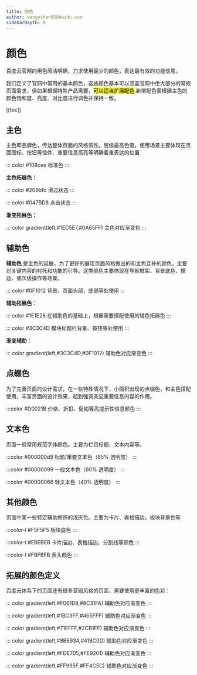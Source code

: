```yaml
---
title: 颜色
author: wangyihan05@baidu.com
sidebarDepth: 0
---
```


# 颜色
百度云官网的用色简洁明确，力求使用最少的颜色，表达最有效的功能信息。

我们定义了官网中常用的基本颜色，这些颜色基本可以涵盖官网中绝大部分的常规页面需求，但如果根据特殊产品需要，<mark>可以适当扩展配色</mark>,新增配色需根据主色的颜色饱和度、亮度、对比度进行调色并保持一致。


[[toc]]

## 主色

主色即品牌色，传达整体页面的风格调性。层级最高色值，使用场景主要体现在页面图标、按钮等控件、重要信息高亮等明确着重表达的位置

::: color #108cee
标准色
:::

**主色拓展色：**
<div class="wrp">
::: color #209bfd
滑过状态
:::

::: color #047BD8
点击状态
:::
</div>

**渐变拓展色：**

<div class="wrp" id="gra-0">

::: color gradient(left,#1EC5E7,#0A65FF)
主色对应渐变色
:::

</div>

## 辅助色

**辅助色** 是主色的延展，为了更好的展现页面风格做出的和主色互补的颜色。主要对关键内容的衬托和功能的引导。这类颜色主要体现在导航框架、背景底色、描边、或次级操作等场景。


::: color #0F1012
背景、页面头部、底部等处使用
:::

**辅助拓展色：**
<div class="wrp">
::: color #1E1E28
在辅助色的基础上，根据需要搭配使用的辅色拓展色
:::

::: color #3C3C4D
模块标题栏背景、按钮等处使用
:::
</div>

<div class="wrp" id="gra-1">

**渐变辅助：**

::: color gradient(left,#3C3C4D,#0F1012)
辅助色对应渐变色
:::

</div>

## 点缀色

为了完善页面的设计需求，在一些特殊情况下，小面积出现的点缀色，和主色搭配使用，丰富页面的设计效果，起到强调突显重要信息内容的作用。

:::color #D0021B
价格、折扣、促销等高提示性信息颜色
:::

## 文本色

页面一般常用规范字体颜色。主要为栏目标题、文本内容等。

:::color #000000d9
标题/重要文本色（85% 透明度）
:::

:::color #00000099
一般文本色（60% 透明度）
:::

:::color #00000066
轻文本色（40% 透明度）
:::

## 其他颜色

页面中某一些特定辅助修饰的浅灰色。主要为卡片、表格描边，板块背景色等

:::color-l #F5F5F5
板块底色
:::

:::color-l #EBEBEB
卡片描边、表格描边、分割线等颜色
:::

:::color-l #FBFBFB
表头颜色
:::

## 拓展的颜色定义

百度云体系下的页面还有很多营销风格的页面，需要使用更丰富的色彩：

<div class="wrp" id="gra-5">

::: color gradient(left,#F061D8,#8C31FA)
辅助色对应渐变色
:::

</div>

<div class="wrp" id="gra-4">

::: color gradient(left,#1BC3FF,#465FFF)
辅助色对应渐变色
:::

</div>

<div class="wrp" id="gra-2">

::: color gradient(left,#71EFFF,#2CB1FF)
辅助色对应渐变色
:::

</div>


<div class="wrp" id="gra-7">

::: color gradient(left,#8BE934,#41BC0D)
辅助色对应渐变色
:::

</div>

<div class="wrp" id="gra-6">

::: color gradient(left,#FDE705,#FE9201)
辅助色对应渐变色
:::

</div>

<div class="wrp" id="gra-3">

::: color gradient(left,#FF995F,#FF4C5C)
辅助色对应渐变色
:::

</div>

<style>
#gra-0 .colorBox{
  background: -webkit-linear-gradient(left,#1EC5E7,#0A65FF);
}

#gra-1 .colorBox{
  background: -webkit-linear-gradient(left,#3C3C4D,#0F1012);
}

#gra-2 .colorBox{
  background: -webkit-linear-gradient(left,#71EFFF,#2CB1FF);
}

#gra-3 .colorBox{
  background: -webkit-linear-gradient(left,#FF995F,#FF4C5C);
}

#gra-4 .colorBox{
  background: -webkit-linear-gradient(left,#1BC3FF,#465FFF);
}

#gra-5 .colorBox{
  background: -webkit-linear-gradient(left,#F061D8,#8C31FA);
}

#gra-6 .colorBox{
  background: -webkit-linear-gradient(left,#FDE705,#FE9201);
}

#gra-7 .colorBox{
  background: -webkit-linear-gradient(left,#8BE934,#41BC0D);
}



#color-108cee:before{
  background:#108cee;
}

</style>